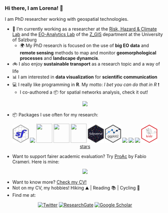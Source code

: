 ### Hi there, I am Lorena! 👋
  
I am PhD researcher working with geospatial technologies.

- :mag_right: I’m currently working as a researcher at the [Risk, Hazard & Climate Lab](https://www.plus.ac.at/geoinformatik/research/research-areas/risk-hazard-climate/?lang=en) and the [EO-Analytics Lab](https://www.plus.ac.at/geoinformatik/research/research-areas/eo-analytics/?lang=en) of the [Z_GIS](https://zgis.at/) department at the University of Salzburg
  - :earth_africa: My PhD research is focused on the use of **big EO data** and **remote sensing** methods to map and monitor **geomorphological processes** and **landscape dynamcis**.
- :bike: I also enjoy **sustainable transport** as a research topic and a way of life
- :bar_chart: I am interested in **data visualization** for **scientific communication**
- :computer: I really like programming in **R**. My motto: *I bet you can do that in R* :heavy_exclamation_mark:
  - I co-authored a 📦 for spatial networks analysis, check it out! 
<p align="center">
  <a href="https://github.com/luukvdmeer/sfnetworks"><img src="https://raw.githubusercontent.com/luukvdmeer/sfnetworks/master/man/figures/logo.png" width="70px"/></a>
</p>

  - 📦 Packages I use often for my research: 
<p align="center">
  <a href="https://github.com/r-spatial/sf"><img src="https://raw.githubusercontent.com/loreabad6/sfnetworks_WiG/main/figs/sf.png" width="50px"/></a>
  <a href="https://github.com/r-tmap/tmap"><img src="https://user-images.githubusercontent.com/3457131/78889069-479c5480-7a63-11ea-9d76-e8a0acc55c3f.png" width="50px"/></a>
  <a href="https://github.com/ropensci/osmdata"><img src="https://raw.githubusercontent.com/ropensci/osmdata/main/man/figures/logo.png" width="50px"; height="60px"/></a>
  <a href="https://github.com/brazil-data-cube/rstac"><img src="https://raw.githubusercontent.com/brazil-data-cube/rstac/master/inst/extdata/img/logo.png" width="50px"; height="60px"/></a>
   <a href="https://github.com/huizezhang-sherry/cubble"><img src="https://raw.githubusercontent.com/huizezhang-sherry/cubble/main/man/figures/logo.svg" width="50px"; height="60px"/></a>
<!--   <a href="https://github.com/r-spatial/rgee"><img src="https://raw.githubusercontent.com/r-spatial/rgee/master/man/figures/logo.png" width="50px"; height="58px"/></a> -->
  <a href="https://github.com/tidyverse/tidyverse"><img src="https://raw.githubusercontent.com/tidyverse/tidyverse/main/man/figures/logo.png" width="50px"/></a>
  <a href="https://github.com/tidyverse/ggplot2"><img src="https://raw.githubusercontent.com/tidyverse/ggplot2/master/man/figures/logo.png" width="50px"/></a>
<!--    <a href="https://github.com/thomasp85/ggraph"><img src="https://ggraph.data-imaginist.com/reference/figures/logo.png" width="50px"/></a> -->
  <a href="https://github.com/thomasp85/patchwork"><img src="https://raw.githubusercontent.com/thomasp85/patchwork/master/man/figures/logo.png" width="50px"/></a>
  <a href="https://github.com/thomasp85/scico"><img src="https://raw.githubusercontent.com/thomasp85/scico/main/man/figures/logo.png" width="50px"/></a>
  <a href="https://github.com/mitchelloharawild/vitae"><img src="https://github.com/mitchelloharawild/vitae/raw/master/man/figures/logo.png" width="50px"/></a>
<!--    <a href="https://github.com/rstudio/rmarkdown"><img src="https://raw.githubusercontent.com/rstudio/hex-stickers/master/PNG/rmarkdown.png" width="50px"/></a> -->
  <a href="https://github.com/yihui/knitr"><img src="https://raw.githubusercontent.com/rstudio/hex-stickers/master/PNG/knitr.png" width="50px"/></a>
<!--    <a href="https://github.com/yihui/xaringan"><img src="https://user-images.githubusercontent.com/163582/45438104-ea200600-b67b-11e8-80fa-d9f2a99a03b0.png" width="50px"/></a> -->
<!--    <a href="https://github.com/rstudio/rticles"><img src="https://raw.githubusercontent.com/rstudio/rticles/master/man/figures/logo.png" width="50px"/></a> -->
  <br>
    <a href="https://github.com/r-spatial/stars/">stars</a> 
</p>

- Want to support fairer academic evaluation? Try [ProAc](https://www.fabiocrameri.ch/proac/) by Fabio Crameri. Here is mine:

<p align="center">
  <a href="https://www.fabiocrameri.ch/proac/"><img src="https://raw.githubusercontent.com/loreabad6/R-CV/master/ProAc/ProAc-LorenaAbad-Dark.png"/></a>
</p>

- Want to know more? [Check my CV!](https://docs.google.com/viewer?url=https://raw.githubusercontent.com/loreabad6/R-CV/master/CV.pdf)
- Not on my CV, my hobbies! Hiking :mountain: | Reading :books: | Cycling :bicyclist: 
- Find me at: 
<p align="center">
  <a href="https://twitter.com/loreabad6"><img src="https://img.shields.io/badge/-Twitter-555555?style=for-the-badge&logo=twitter&logoColor=white" alt="Twitter"></a>
  <a href="https://www.researchgate.net/profile/Lorena_Abad2"><img src="https://img.shields.io/badge/-ResearchGate-555555?style=for-the-badge&logo=researchgate&logoColor=white" alt="ResearchGate"></a>
  <a href="https://scholar.google.pl/citations?user=vDqPwpUAAAAJ&hl"><img src="https://img.shields.io/badge/-Google Scholar-555555?style=for-the-badge&logo=google-scholar&logoColor=white" alt="Google Scholar"></a>
</p>

<!--
**loreabad6/loreabad6** is a ✨ _special_ ✨ repository because its `README.md` (this file) appears on your GitHub profile.

Here are some ideas to get you started:


- 🌱 I’m currently learning ...
- 👯 I’m looking to collaborate on ...
- 🤔 I’m looking for help with ...
- 💬 Ask me about ...
- 📫 How to reach me: ...
- 😄 Pronouns: ...
- ⚡ Fun fact: ...
-->
